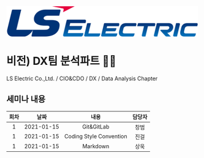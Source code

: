 
<img src="./assets/images/lselectric-logo.png" width="500">

# 비전) DX팀 분석파트 🏴‍☠️

LS Electric Co.,Ltd. / CIO&CDO / DX / Data Analysis Chapter

## 세미나 내용

| 회차 |    날짜    |          내용          |   담당자   |
|:-----:|:----------:|:-----------------------:|:--------:|
|   1   | 2021-01-15 | Git&GitLab              | 창범 |
|   1   | 2021-01-15 | Coding Style Convention |  진걸  |
|   1   | 2021-01-15 | Markdown                |    상욱   |
